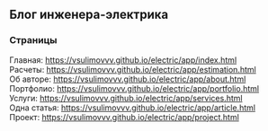 ## Блог инженера-электрика

### Страницы

Главная: https://vsulimovvv.github.io/electric/app/index.html  
Расчеты: https://vsulimovvv.github.io/electric/app/estimation.html  
Об авторе: https://vsulimovvv.github.io/electric/app/about.html  
Портфолио: https://vsulimovvv.github.io/electric/app/portfolio.html  
Услуги: https://vsulimovvv.github.io/electric/app/services.html  
Одна статья: https://vsulimovvv.github.io/electric/app/article.html  
Проект: https://vsulimovvv.github.io/electric/app/project.html

